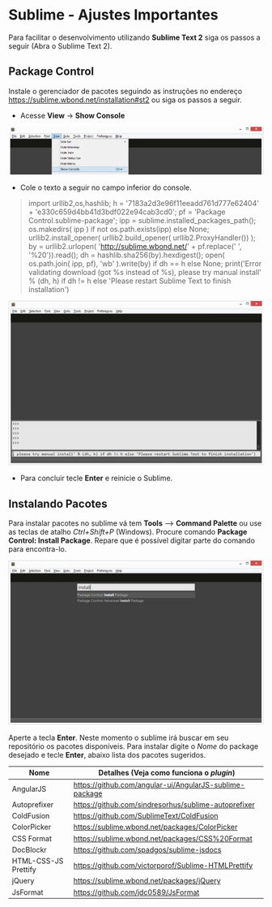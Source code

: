 # Sublime - Ajustes Importantes

Para facilitar o desenvolvimento utilizando **Sublime Text 2** siga os passos a seguir (Abra o Sublime Text 2).

## Package Control

Instale o gerenciador de pacotes seguindo as instruções no endereço https://sublime.wbond.net/installation#st2 ou siga os passos a seguir.


* Acesse **View** -> **Show Console**

![sublime_show_console](images/sublime_show_console.png)

* Cole o texto a seguir no campo inferior do console.

>import urllib2,os,hashlib; h = '7183a2d3e96f11eeadd761d777e62404' + 'e330c659d4bb41d3bdf022e94cab3cd0'; pf = 'Package Control.sublime-package'; ipp = sublime.installed_packages_path(); os.makedirs( ipp ) if not os.path.exists(ipp) else None; urllib2.install_opener( urllib2.build_opener( urllib2.ProxyHandler()) ); by = urllib2.urlopen( 'http://sublime.wbond.net/' + pf.replace(' ', '%20')).read(); dh = hashlib.sha256(by).hexdigest(); open( os.path.join( ipp, pf), 'wb' ).write(by) if dh == h else None; print('Error validating download (got %s instead of %s), please try manual install' % (dh, h) if dh != h else 'Please restart Sublime Text to finish installation') 

![sublime_console_package_control](images/sublime_console_package_control.png)

* Para concluir tecle **Enter** e reinicie o Sublime.
	
## Instalando Pacotes

Para instalar pacotes no sublime vá tem **Tools** –> **Command Palette** ou use as teclas de atalho *Ctrl+Shift+P* (Windows). Procure comando **Package Control: Install Package**. Repare que é possível digitar parte do comando para encontra-lo.

![sublime_install_package](images/sublime_install_package.png)

Aperte a tecla **Enter**. Neste momento o sublime irá buscar em seu repositório os pacotes disponíveis.
Para instalar digite o *Nome* do package desejado e tecle **Enter**, abaixo lista dos pacotes sugeridos.

Nome         | Detalhes (Veja como funciona o *plugin*)
------------ | -------------
AngularJS | https://github.com/angular-ui/AngularJS-sublime-package
Autoprefixer | https://github.com/sindresorhus/sublime-autoprefixer 
ColdFusion | https://github.com/SublimeText/ColdFusion
ColorPicker | https://sublime.wbond.net/packages/ColorPicker
CSS Format | https://sublime.wbond.net/packages/CSS%20Format 
DocBlockr | https://github.com/spadgos/sublime-jsdocs
HTML-CSS-JS Prettify | https://github.com/victorporof/Sublime-HTMLPrettify 
jQuery | https://sublime.wbond.net/packages/jQuery
JsFormat | https://github.com/jdc0589/JsFormat

